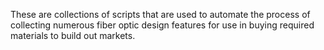   
These are collections of scripts that are used to automate the process of collecting numerous fiber optic design features for use in buying required materials to build out markets.
